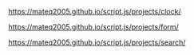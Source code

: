 https://mateq2005.github.io/script.js/projects/clock/

https://mateq2005.github.io/script.js/projects/form/

https://mateq2005.github.io/script.js/projects/search/